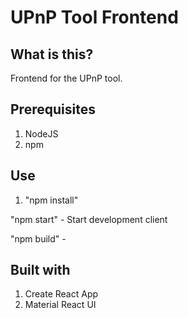 # UPnP Tool Frontend

## What is this?

Frontend for the UPnP tool.

## Prerequisites

1. NodeJS
2. npm

## Use

1. "npm install"

"npm start" - Start development client

"npm build" -

## Built with
1. Create React App
2. Material React UI
